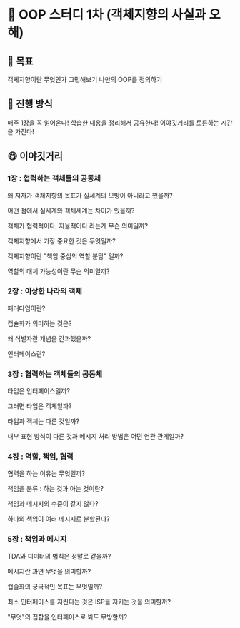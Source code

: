 # 📔 OOP 스터디 1차 (객체지향의 사실과 오해)
## 🎯 목표
객체지향이란 무엇인가 고민해보기
나만의 OOP를 정의하기
## 🙋 진행 방식
매주 1장을 꼭 읽어온다!
학습한 내용을 정리해서 공유한다!
이야깃거리를 토론하는 시간을 가진다!
## 😋 이야깃거리
### 1장 : 협력하는 객체들의 공동체

왜 저자가 객체지향의 목표가 실세계의 모방이 아니라고 했을까?

어떤 점에서 실세계와 객체세계는 차이가 있을까?

객체가 협력적이다, 자율적이다 라는게 무슨 의미일까?

객체지향에서 가장 중요한 것은 무엇일까?

객체지향이란 "책임 중심의 역할 분담" 일까?

역할의 대체 가능성이란 무슨 의미일까?

### 2장 : 이상한 나라의 객체

패러다임이란?

캡슐화가 의미하는 것은?

왜 식별자란 개념을 간과했을까?

인터페이스란?

### 3장 : 협력하는 객체들의 공동체

타입은 인터페이스일까?

그러면 타입은 객체일까?

타입과 객체는 다른 것일까?

내부 표현 방식이 다른 것과 메시지 처리 방법은 어떤 연관 관계일까?

### 4장 : 역할, 책임, 협력

협력을 하는 이유는 무엇일까?

책임을 분류 : 하는 것과 아는 것이란?

책임과 메시지의 수준이 같지 않다?

하나의 책임이 여러 메시지로 분할된다?

### 5장 : 책임과 메시지

TDA와 디미터의 법칙은 정말로 같을까?

메시지란 과연 무엇을 의미할까?

캡슐화의 궁극적인 목표는 무엇일까?

최소 인터페이스를 지킨다는 것은 ISP을 지키는 것을 의미할까?

"무엇"의 집합을 인터페이스로 봐도 무방할까?

